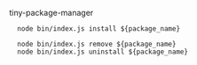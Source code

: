 tiny-package-manager

```shell
  node bin/index.js install ${package_name}
```

```shell
  node bin/index.js remove ${package_name}
  node bin/index.js uninstall ${package_name}
```